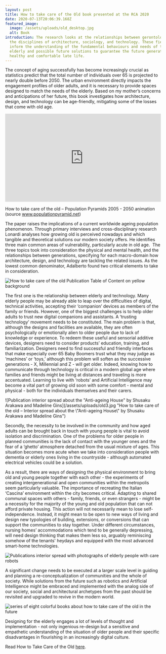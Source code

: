 ```yaml
---
layout: post
title: How to take care of the Old book presented at the RCA 2020
date: 2020-07-13T20:06:39.168Z
featured_image:
  image: /assets/uploads/old_desktop.jpg
  alt: Book
introduction: The research looks at the relationships between gerontology and
  the disciplines of architecture, sociology, and technology. These fields
  inform the understanding of the fundamental behaviours and needs of the
  elderly and possible future solutions to guarantee the future generations' a
  healthy and comfortable late life.
---
```

The concept of aging successfully has become increasingly crucial as statistics predict that the total number of individuals over 65 is projected to nearly double before 2050. The urban environment directly impacts the engagement profiles of older adults, and it is necessary to provide spaces designed to match the needs of the elderly. Based on my mother’s concerns and anticipations of her future, this book investigates how architecture, design, and technology can be age-friendly, mitigating some of the losses that come with old age.

<div style="padding:56.25% 0 0 0;position:relative;"><iframe src="https://player.vimeo.com/video/434693932?autoplay=1&loop=1&title=0&byline=0&portrait=0" style="position:absolute;top:0;left:0;width:100%;height:100%;" frameborder="0" allow="autoplay; fullscreen" allowfullscreen></iframe></div><script src="https://player.vimeo.com/api/player.js"></script>

How to take care of the old – Population Pyramids 2005 - 2050 animation (source www.populationpyramid.net)

The paper raises the implications of a current worldwide ageing population phenomenon. Through primary interviews and cross-disciplinary research Lonardi analyses how growing old is perceived nowadays and which tangible and theoretical solutions our modern society offers. He identifies three main common areas of vulnerability, particularly acute in old age.  The three topics took into consideration the physical and mental health, and the relationships between generations, specifying for each macro-domain how architecture, design, and technology are tackling the related issues. As the lowest common denominator, Adalberto found two critical elements to take in consideration.

![How to take care of the old Publication Table of Content on yellow background ](/assets/uploads/old6.jpg "How to take care of the old – Publication Table of Content")

The first one is the relationship between elderly and technology. Many elderly people may be already able to leap over the difficulties of digital, technical activities, accepting their ‘companion’ devices as members of the family or friends. However, one of the biggest challenges is to help older adults to trust new digital companions and assistants. A ‘trusting technology’ movement needs to be constituted. The main problem is that, although the designs and facilities are available, they are often psychologically or emotionally alien to older people due to lack of knowledge or experience. To redeem these useful and sensorial additive devices, designers need to consider products’ education, training, and familiarization. Designers need to find successful and friendly interfaces that make especially over 65 Baby Boomers trust what they may judge as ‘machines’ or ‘toys,’ although this problem will soften as the successive generations - X, Millennial and Z - will get older. Indeed, knowing how to communicate through technology is critical in a modern global age where families and friends might be living at distances and traveling is more accentuated. Learning to live with ‘robots’ and Artificial Intelligence may become a vital part of growing old soon with some comfort - mental and physical - both for the individuals themselves and their carers.

![Publication interior spread about the "Anti-ageing House" by Shusaku Arakawa and Madeline Gins](/assets/uploads/old3.jpg "How to take care of the old – Interior spread about the \\"Anti-ageing House\\" by Shusaku Arakawa and Madeline Gins")

Secondly, the necessity to be involved in the community and how aged adults can be brought back in touch with young people is vital to avoid isolation and discrimination. One of the problems for older people in planned communities is the lack of contact with the younger ones and the fear of a ‘ghetto’ atmosphere detached from the usual mixture of ages. This situation becomes more acute when we take into consideration people with dementia or elderly ones living in the countryside - although automated electrical vehicles could be a solution.



As a result, there are ways of designing the physical environment to bring old and young people together with each other - the experiments of creating intergenerational and open communities within the metropolis seem particularly valuable. The importance of recreating the Italian ‘Cascina’ environment within the city becomes critical. Adapting to shared communal spaces with others - family, friends, or even strangers - might be a necessity for the majority of the young and old population that can not afford private housing. This action will not necessarily mean to lose self-independence. Instead, it might mean to be open to new ways of living and design new typologies of building, extensions, or conversions that can support the communities to stay together. Under different circumstances, nursing homes’ accommodations which tend to be generally depressing, will need design thinking that makes them less so, arguably reminiscing somehow of the tenants' heydays and equipped with the most advanced smart-home technologies. 

![Publications interior spread with photographs of elderly people with care robots](/assets/uploads/old4.jpg "How to take care of the old – Interior spread about care robots in the technology market")

A significant change needs to be executed at a larger scale level in guiding and planning a re-conceptualization of communities and the whole of society. While solutions from the future such as robotics and Artificial Intelligence might be embraced and implemented with the analog side of our society, social and architectural archetypes from the past should be revisited and upgraded to revive in the modern world.

![series of eight colorful books about how to take care of the old in the future](/assets/uploads/ageing_20191.jpg "How to take care of the old book and series of future publications about a better later life")

Designing for the elderly engages a lot of levels of thought and implementation - not only ingenious re-design but a sensitive and empathetic understanding of the situation of older people and their specific disadvantages in flourishing in an increasingly digital culture. 

Read How to Take Care of the Old [here](https://issuu.com/adalbertolonardiworks/docs/how_to_take_care_of_the_old_preview).